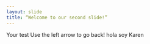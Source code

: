 ```yaml
---
layout: slide
title: “Welcome to our second slide!”
---
```

Your test
Use the left arrow to go back!
hola soy Karen
